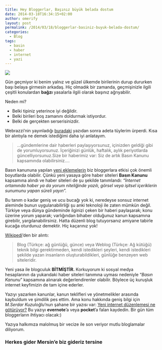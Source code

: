 ```yaml
---
title: Hey Bloggerlar, Başınız büyük belada dostum
date: 2014-03-18T16:34:15+02:00
author: omerify
layout: post
permalink: /2014/03/18/bloggerlar-basiniz-buyuk-belada-dostum/
categories:
  - Blog
tags:
  - basin
  - haber
  - internet
  - yazi
---
```


![](https://omerify.github.io/blog/assets/img/2014/03/satilik-medya.jpg) 

Gün geçmiyor ki benim yalnız ve güzel ülkemde birilerinin durup dururken başı belaya girmesin arkadaş. Hiç olmadık bir zamanda, geçmişinizle ilgili çeşitli konulardan **bağzı** yasalarla ilgili olarak başınız ağrıyabilir.

Neden mi?

  * Belki tipiniz yeterince iyi değildir.
  * Belki birileri boş zamanını doldurmak istiyordur.
  * Belki de gerçekten serserisinizdir.

Webrazzi’nin yayınladığı <a href="http://www.webrazzi.com/2014/03/17/bloglar-basin-kanununun-kapsam-degisikliginden-nasil-etkilenecek/" target="_blank" rel="noreferrer noopener nofollow">buradaki</a> yazıdan sonra adeta tüylerim ürperdi. Kısa bir alıntıyla ne demek istediğimi daha iyi anlatayım.

<blockquote>
  <p>
    …gündemlerine dair haberleri paylaşıyorsunuz, içinizden geldiği gibi de yorumluyorsunuz. İçeriğinizi günlük, haftalık, aylık periyotlarda güncelliyorsunuz.Size bir haberimiz var: Siz de artık Basın Kanunu kapsamında olabilirsiniz….
  </p>
</blockquote>

Basın kanununa yapılan <a href="http://web.tbmm.gov.tr/gelenkagitlar/metinler/291490.pdf" target="_blank" rel="noreferrer noopener nofollow">yeni eklemelerin</a> biz bloggerlara etkisi çok önemli boyutlarda olabilir. Çünkü yeni yasaya göre haber siteleri **Basın Kanunu** kapsamına alındı ve haber siteleri de şu şekilde tanımlandı: _“İnternet ortamında haber ya da yorum niteliğinde yazılı, görsel veya işitsel içeriklerin sunumunu yapan süreli yayın”._

Bu tanım o kadar geniş ve ucu bucağı yok ki, neredeyse sonsuz internet aleminde bunun uygulanabilirliği şu anki teknoloji ile zaten mümkün değil. Türkiye veya dünya gündeminde ilginizi çeken bir haberi paylaşarak; konu üzerine yorum yaparak; varlığından bihaber olduğunuz kanun kapsamına girebilir, yargılanabilirsiniz. Hatta düzenli blog tutuyorsanız amiyane tabirle kucağa oturdunuz demektir. Hiç kaçarınız yok!

<a href="http://tr.wikipedia.org/wiki/Blog" target="_blank" rel="noreferrer noopener nofollow">Wikipedi</a>’den bir alıntı:

<blockquote>
  <p>
    Blog (Türkçe: ağ günlüğü, günce) veya Weblog (Türkçe: Ağ kütüğü) teknik bilgi gerektirmeden, kendi istedikleri şeyleri, kendi istedikleri şekilde yazan insanların oluşturabildikleri, günlüğe benzeyen web siteleridir.
  </p>
</blockquote>

Yeni yasa ile blogculuk **BİTMİŞTİR.** Korkuyorum ki sosyal medya hesaplarının da yukarıdaki haber siteleri tanımına uyması nedeniyle “_Basın Kanunu_” kapsamına alınarak değerlendirenler olabilir. Böylece üç kuruşluk internet keyfimizin de tam içine ederler.

Yazıyı yazarken kanunlar, kanun teklifleri ve yönetmelikler arasında kaybuldum ve şimdilik pes ettim. Ama konu hakkında geniş bilgi için _M.Serdar Kuzuloğlu_’nun şahane bir yazısı var: <a href="http://www.mserdark.com/yeni-internet-duzenlemesi-ne-goturuyor/" target="_blank" rel="noreferrer noopener nofollow">Yeni internet düzenlemesi ne götürüyor?</a> Bu yazıyı **evernote**’a veya **pocket**’a falan kaydedin. Bir gün tüm bloggerların ihtiyacı olacak:)

Yazıya halkımıza malolmuş bir vecize ile son veriyor mutlu bloglamalar diliyorum.

### Herkes gider Mersin’e biz gideriz&nbsp;tersine
